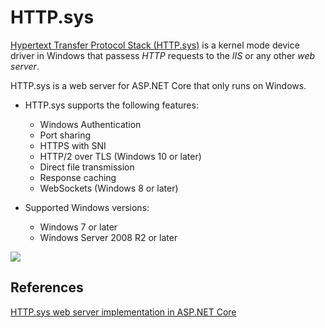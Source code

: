 # HTTP.sys

[Hypertext Transfer Protocol Stack (HTTP.sys)](https://docs.microsoft.com/en-us/iis/get-started/introduction-to-iis/introduction-to-iis-architecture#hypertext-transfer-protocol-stack-httpsys) is a kernel mode device driver in Windows that passess *HTTP* requests to the *IIS* or any other *web server*. 

HTTP.sys is a web server for ASP.NET Core that only runs on Windows. 

- HTTP.sys supports the following features:
    - Windows Authentication
    - Port sharing
    - HTTPS with SNI
    - HTTP/2 over TLS (Windows 10 or later)
    - Direct file transmission
    - Response caching
    - WebSockets (Windows 8 or later)

- Supported Windows versions:
    - Windows 7 or later
    - Windows Server 2008 R2 or later

![](http://tinyurl.com/y49brh76)

## References

[HTTP.sys web server implementation in ASP.NET Core](https://docs.microsoft.com/en-us/aspnet/core/fundamentals/servers/httpsys?view=aspnetcore-2.2)



